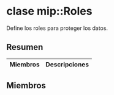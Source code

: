 # <a name="class-miproles"></a>clase mip::Roles 
Define los roles para proteger los datos.
  
## <a name="summary"></a>Resumen
 Miembros                        | Descripciones                                
--------------------------------|---------------------------------------------
  
## <a name="members"></a>Miembros